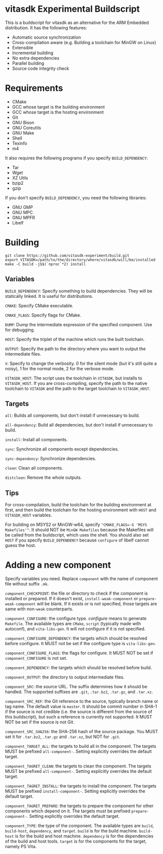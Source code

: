 # vitasdk Experimental Buildscript
This is a buildscript for vitasdk as an alternative for the ARM Embedded
distribution. It has the following features:

* Automatic source synchronization
* Cross-compilation aware (e.g. Building a toolchain for MinGW on Linux)
* Extensible
* Incremental building
* No extra dependencies
* Parallel building
* Source code integrity check

# Requirements

* CMake
* GCC whose target is the building environment
* GCC whose target is the hosting environment
* Git
* GNU Bison
* GNU Coreutils
* GNU Make
* Shell
* Texinfo
* m4

It also requires the following programs if you specify
`BUILD_DEPENDENCY`:

* Tar
* Wget
* XZ Utils
* bzip2
* gzip

If you don't specify `BUILD_DEPENDENCY`, you need the following libraries:

* GNU GMP
* GNU MPC
* GNU MPFR
* Libelf

# Building

```
git clone https://github.com/vitasdk-experiment/build.git
export VITASDK=/path/to/the/directory/where/vitasdk/will/be/installed
make -C build -j$$(`nproc`*2) install
```

## Variables

`BUILD_DEPENDENCY`: Specify something to build dependencies. They will be
statically linked. It is useful for distributions.

`CMAKE`: Specify CMake executable.

`CMAKE_FLAGS`: Specify flags for CMake.

`DUMP`: Dump the intermediate expression of the specified component. Use for
debugging.

`HOST`: Specify the triplet of the machine which runs the built toolchain.

`OUTPUT`: Specify the path to the directory where you want to output the
intermediate files.

`V`: Specify to change the verbosity. 0 for the silent mode (but it's still
quite a noisy), 1 for the normal mode, 2 for the verbose mode.

`VITASDK_HOST`: The script uses the toolchain in `VITASDK`, but installs to
`VITASDK_HOST`. If you are cross-compiling, specify the path to the native
toolchain to `VITASDK` and the path to the target toolchain to `VITASDK_HOST`.

## Targets

`all`: Builds all components, but don't install if unnecessary to build.

`all-dependency`: Build all dependencies, but don't install if unnecessary to
		  build.

`install`: Install all components.

`sync`: Synchronize all components except dependencies.

`sync-dependency`: Synchronize dependencies.

`clean`: Clean all components.

`distclean`: Remove the whole outputs.

## Tips
For cross-compilation, build the toolchain for the building environment at
first, and then build the toolchain for the hosting environment with `HOST` and
`VITASDK_HOST` variables.

For building on MSYS2 or MinGW-w64, specify `"CMAKE_FLAGS=-G 'MSYS Makefiles'"`.
It should NOT be `MinGW Makefiles` because the Makefiles will be called from
the buildscript, which uses the shell. You should also set `HOST` if you
specify `BUILD_DEPENDENCY` because `configure` of libelf cannot guess the host.

# Adding a new component
Specify variables you need. Replace `component` with the name of component file
without suffix `.mk`.

`component_CHECKPOINT`: the file or directory to check if the component is
installed or prepared. If it doesn't exist, `install-weak-component` or
`prepare-weak-component` will be blank. If it exists or is not specified, those
targets are same with non-`weak` counterparts.

`component_CONFIGURE`: the configure type. _configure_ means to generate
`Makefile`. The available types are `CMake`, `script` (typically made with
autoconf), and `vita-libs-gen`. It will not configure if it is not specified.

`component_CONFIGURE_DEPENDENCY`: the targets which should be resolved before
configure. It MUST not be set if the configure type is `vita-libs-gen`.

`component_CONFIGURE_FLAGS`: the flags for configure. It MUST NOT be set
if `component_CONFIGURE` is not set.

`component_DEPENDENCY`: the targets which should be resolved before build.

`component_OUTPUT`: the directory to output intermediate files.

`component_SRC`: the source URL. The suffix determines how it should be handled.
The supported suffixes are `.git`, `.tar.bz2`, `.tar.gz`, and `.tar.xz`.

`component_SRC_REF`: the Git reference to the source, typically branch name or
tag name. The default value is `master`. It should be commit number in SHA-1 if
the source is not credible (i.e. the source is different from the source of this
buildscript), but such a reference is currently not supported. It MUST NOT be
set if the source is not Git.

`component_SRC_SHA256`: the SHA-256 hash of the source package. You MUST set
it for `.tar.bz2`, `.tar.gz` and `.tar.xz`, but NOT for `.git`.

`component_TARGET_ALL`: the targets to build all in the component. The targets
MUST be prefixed `all-component-`. Setting explicitly overrides the default
target.

`component_TAGRET_CLEAN`: the targets to clean the component. The targets MUST
be prefixed `all-component-`. Setting explicitly overrides the default target.

`component_TAGRET_INSTALL`: the targets to install the component. The targets
MUST be prefixed `install-component-`. Setting explicitly overrides the default
target.

`component_TAGRET_PREPARE`: the targets to prepare the component for other
components which depend on it. The targets must be prefixed
`prepare-component-`. Setting explicitly overrides the default target.

`component_TYPE`: the type of the component. The available types are
`build`, `build-host`, `dependency`, and `target`. `build` is for the build
machine. `build-host` is for the build and host machine. `dependency` is for the
dependencies of the build and host tools. `target` is for the components for the
target, namely PS Vita.

